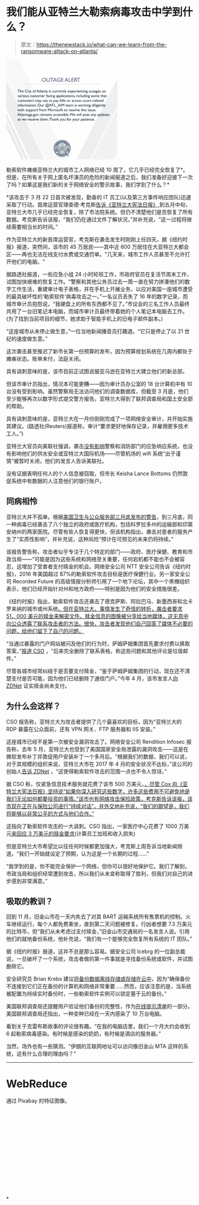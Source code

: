 # 我们能从亚特兰大勒索病毒攻击中学到什么？

> 原文：<https://thenewstack.io/what-can-we-learn-from-the-ransomware-attack-on-atlanta/>

![city of Atlanta's outage alert](img/2119a9b22606d6ef702534d3b6217645.png)

勒索软件瘫痪亚特兰大的城市工人网络已经 10 周了，它几乎已经完全恢复了*。但是，在所有关于网上匿名坏演员的危险的新闻报道之后，我们准备好迎接下一次了吗？如果这是我们新的关于网络安全的警示故事，我们学到了什么？*

 *该攻击于 3 月 22 日首次被发现，勤奋的 IT 员工(以及第三方事件响应团队)迅速采取了行动。首席运营官理查德·考克斯[告诉《亚特兰大宪法日报》](https://www.myajc.com/news/local/atlanta-network-almost-recovered-from-cyber-attack-cost-still-unkown/k6srGim85Q8dKwUFPbcDhN/),到五月中旬，亚特兰大市几乎已经完全恢复，除了市法院系统。但仍不清楚他们是否恢复了所有数据。考克斯告诉该报，“我们仍在通过文件了解状况，”并补充说，“这一过程将继续需要相当长的时间。”

作为亚特兰大的新首席运营官，考克斯在袭击发生时刚刚上任四天。据《纽约时报》报道，突然间，该市的 45 万居民——其中近 600 万居住在大亚特兰大都会区——再也无法在线支付水费或交通罚单。"几天来，城市工作人员甚至不允许打开他们的电脑。"

据路透社报道，一些应急小组 24 小时轮班工作，市政府官员在复活节周末工作，试图加快艰难的恢复工作。“警察和其他公务员过去一周一直在努力拼凑他们的数字工作生活，重建审计电子表格，并在手机上开展业务，以应对美国一座城市遭受的最具破坏性的‘勒索软件’病毒攻击之一。”一名议员丢失了 16 年的数字记录，而城市审计员抱怨说，“我硬盘上的所有东西都不见了。”市议会的三名工作人员最终共用了一台旧笔记本电脑，而城市审计员最终带着她的个人笔记本电脑去工作。(为了找到当前项目的细节，她求助于智能手机上的旧电子邮件副本。)

“这座城市从未停止做生意，”一位当地新闻播音员打趣道。“它只是停止了以 21 世纪的速度做生意。”

这次袭击甚至推迟了新市长第一份预算的发布，因为预算规划系统在几周内都处于瘫痪状态。账单未付，法庭关闭。

具有讽刺意味的是，该市目前正试图说服亚马逊在亚特兰大建立他们的新总部。

但该市审计员指出，情况本可能更糟——因为审计员办公室的 18 台计算机中有 10 台没有受到影响。虽然警察局无法访问他们的调查数据库，但截至 3 月底，他们至少能够再次以数字形式提交警方报告。亚特兰大得到了联邦调查局和国土安全部的帮助。

具有讽刺意味的是，亚特兰大在一月份刚刚完成了一项网络安全审计，并开始实施其建议。(路透社(Reuters)报道称，审计“要求更好地保存记录，并雇佣更多技术工人。”)

亚特兰大官员向美联社强调，袭击[没有影响](https://apnews.com/efcf232b7202479e808632557d58774c/Atlanta-city-computer-network-remains-hobbled-by-cyberattack)警察和消防部门的应急响应系统，也没有影响他们的供水安全或亚特兰大国际机场——尽管机场的 wifi 系统“出于谨慎”被暂时关闭，他们的发言人告诉美联社。

没有证据表明任何人的个人信息被窃取，但市长 Keisha Lance Bottoms 仍然敦促系统中有数据的人注意他们的银行账户。

## 同病相怜

亚特兰大并不孤单。根据[美国卫生与公众服务部三月底发布的警告](https://www.aha.org/system/files/2018-04/corrected-HCCIC-2018-002W-SamSam-Ransomware-Campaign.pdf)，到三月底，同一种病毒已经袭击了八个独立的政府或医疗机构，包括科罗拉多州的运输部和印第安纳州的两家医院。尽管有些人恢复得更快，但该机构指出，袭击对患者的服务产生了“实质性影响”，并补充说，这种风险“预计在可预见的未来仍将持续。”

该报告警告称，攻击者似乎专注于几个特定的部门——政府、医疗保健、教育和市政当局——“可能是因为这些系统和网络至关重要，任何宕机都不能也不会被容忍，这增加了受害者支付赎金的机会。网络安全公司 NTT 安全公司告诉《纽约时报》，2016 年美国超过 87%的勒索软件攻击目标是医疗保健行业。另一家安全公司 Recorded Future 的高级情报分析师引用了一个地下论坛，其中一个黑帽组织表示，他们已经开始针对州和地方政府——特别是因为他们的安全措施很差。

《纽约时报》指出，勒索软件攻击还袭击了德克萨斯、阿拉巴马、新墨西哥和北卡罗来纳的城市或州系统[。但在亚特兰大，事情发生了奇怪的转折，袭击者要求 51，000 美元的赎金来解密文件。赎金信息的图像被分享给当地媒体，这无意中向公众透露了联系攻击者的方法。很快，攻击者发现他们自己回答了媒体不必要的问题，给他们留下了自己的问题。](http://www.staradvertiser.com/2018/03/29/nyt/decision-to-pay-ransom-difficult-for-cities-under-cyberattack/)

“当通过暴露的门户网站被问及他们的行为时，萨姆萨姆集团首先要求付费以换取答案，”[报道 CSO](https://www.csoonline.com/article/3266364/security/samsam-group-deletes-atlantas-contact-portal-after-the-address-goes-public.html) ，“后来完全删除了联系表格，称这些问题和其他评论是垃圾邮件。”

尽管各城市经常纠结于是否要支付赎金，“鉴于萨姆萨姆集团的行动，现在还不清楚支付是否可能，因为他们已经删除了通信门户。”今年 4 月，该市发言人[向 ZDNet](https://www.zdnet.com/article/atlanta-spent-at-least-two-million-on-ransomware-attack-recovery/) 证实赎金尚未支付。

## 为什么会这样？

CSO 报告称，亚特兰大为攻击者提供了几个最喜欢的目标，因为“亚特兰大的 RDP 暴露在公众面前，还有 VPN 网关、FTP 服务器和 IIS 安装。”

这座城市已经不是第一次被安全漏洞攻击了。网络安全公司 Rendition Infosec 报告称，去年 5 月，亚特兰大也受到了美国国家安全局泄露的漏洞攻击——这是在微软发布补丁并敦促用户安装补丁一个多月后。“根据我们的数据，我们可以说，对于其规模的组织来说，亚特兰大市在 2017 年 4 月的安全状况不达标，”该公司的创始人[告诉 ZDNet](https://www.zdnet.com/article/atlanta-hit-by-ransomware-attack-also-fell-victim-to-leaked-nsa-exploits/) ，“这使得勒索软件攻击的范围一点也不令人惊讶。”

据 CSO 称，仅紧急信息技术服务就花费了该市 500 万美元，[，尽管 Cox 向《亚特兰大宪法日报》坚持说“如果你深入研究这些数字，许多这些费用不可避免地是我们无论如何都要投资的事情。”该市也有网络攻击保险政策，考克斯告诉该报，该市现在正在与保险公司进行“持续对话”，并外交地补充说，“我们的期望是，我们将能够以非常公平的方式与他们合作。”](https://www.csoonline.com/article/3276584/ransomware/what-does-a-ransomware-attack-cost-beware-the-hidden-expenses.html)

这指向了勒索软件攻击的一大讽刺。CSO 指出，一家医疗中心花费了 1000 万美元[来回应 3 万美元的赎金要求](https://www.csoonline.com/article/3276584/ransomware/what-does-a-ransomware-attack-cost-beware-the-hidden-expenses.html)(计算员工加班和收入损失)

但是亚特兰大市希望比以往任何时候都更加强大，考克斯上周告诉当地新闻频道。“我们一开始就设定了预期，认为这是一个长期的过程……”

“我学到的是，你不能完全保护一个网络，但你可以很好地保护它。我们了解到，市政当局和组织经常遭到攻击，所以我们从未宣称取得了胜利，但我们对自己的进步感到非常满意。”

## 吸取的教训？

回到 11 月，旧金山市在一天内失去了对其 BART 运输系统所有售票机的控制。火车继续运行，每个人都免费乘坐，直到第二天问题被修复。行凶者想要 7.3 万美元的比特币，但“我们从未考虑过支付赎金，”旧金山市交通局的一名发言人说。引用他们的就地备份系统，他补充说，“我们有一个能够完全恢复所有系统的 IT 团队。”

据《纽约时报》报道，这并不总是那么容易。据安全公司 Icebrg 的一位副总裁说，一旦破坏了一个系统，攻击者做的第一件事就是寻找备份系统或软件，并试图删除它。

安全研究员 Brian Krebs 建议[将备份数据离线存储或存储在云中](https://krebsonsecurity.com/2016/11/san-francisco-rail-system-hacker-hacked/)，因为“确保备份不连接到它们正在备份的计算机和网络非常重要……然而，应该注意的是，当系统被配置为持续实时备份时，一些勒索软件实例可以锁定基于云的备份。”

美国联邦调查局还提醒用户验证他们备份的完整性，作为[在线提示清单](https://www.ic3.gov/media/2016/160915.aspx)的一部分。美国联邦调查局还指出，一种变种已经在一天内感染了 10 万台电脑。

看到关于克雷布斯故事的评论很有趣。“在我的电脑店里，我们一个月大约会收到 6 起勒索病毒感染。有时候是感染的奶奶，有时候是酒店的服务器。”

当然，场外也有一些猜测。“伊朗的互联网地址可以访问像旧金山 MTA 这样的系统，这有什么合理的理由吗？”

* * *

# WebReduce

通过 Pixabay 的特征图像。

<svg xmlns:xlink="http://www.w3.org/1999/xlink" viewBox="0 0 68 31" version="1.1"><title>Group</title> <desc>Created with Sketch.</desc></svg>*